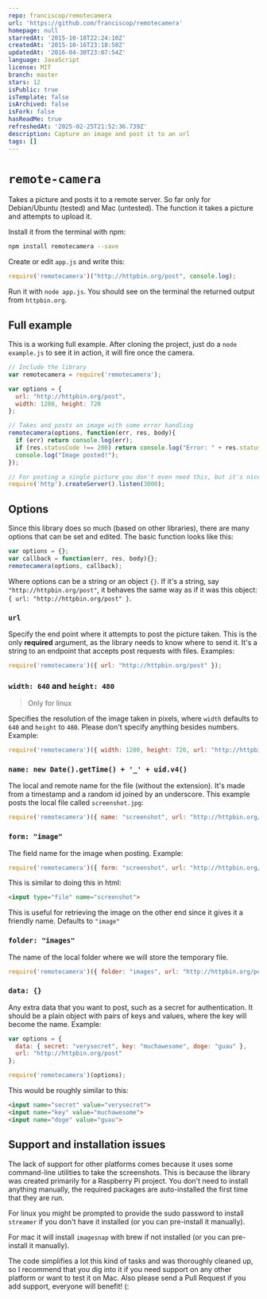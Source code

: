 ```yaml
---
repo: franciscop/remotecamera
url: 'https://github.com/franciscop/remotecamera'
homepage: null
starredAt: '2015-10-18T22:24:10Z'
createdAt: '2015-10-16T23:18:58Z'
updatedAt: '2016-04-30T23:07:54Z'
language: JavaScript
license: MIT
branch: master
stars: 12
isPublic: true
isTemplate: false
isArchived: false
isFork: false
hasReadMe: true
refreshedAt: '2025-02-25T21:52:36.739Z'
description: Capture an image and post it to an url
tags: []
---
```


# `remote-camera`

Takes a picture and posts it to a remote server. So far only for Debian/Ubuntu (tested) and Mac (untested). The function it takes a picture and attempts to upload it.

Install it from the terminal with npm:

```bash
npm install remotecamera --save
```

Create or edit `app.js` and write this:

```js
require('remotecamera')("http://httpbin.org/post", console.log);
```

Run it with `node app.js`. You should see on the terminal the returned output from `httpbin.org`.



## Full example

This is a working full example. After cloning the project, just do a `node example.js` to see it in action, it will fire once the camera.

```js
// Include the library
var remotecamera = require('remotecamera');

var options = {
  url: "http://httpbin.org/post",
  width: 1280, height: 720
};

// Takes and posts an image with some error handling
remotecamera(options, function(err, res, body){
  if (err) return console.log(err);
  if (res.statusCode !== 200) return console.log("Error: " + res.statusCode);
  console.log("Image posted!");
});

// For posting a single picture you don't even need this, but it's nice to have
require('http').createServer().listen(3000);
```

## Options

Since this library does so much (based on other libraries), there are many options that can be set and edited. The basic function looks like this:

```js
var options = {};
var callback = function(err, res, body){};
remotecamera(options, callback);
```

Where options can be a string or an object `{}`. If it's a string, say `"http://httpbin.org/post"`, it behaves the same way as if it was this object: `{ url: "http://httpbin.org/post" }`.


### `url`

Specify the end point where it attempts to post the picture taken. This is the only **required** argument, as the library needs to know where to send it. It's a string to an endpoint that accepts post requests with files. Examples:

```js
require('remotecamera')({ url: "http://httpbin.org/post" });
```


### `width: 640` and `height: 480`

> Only for linux

Specifies the resolution of the image taken in pixels, where `width` defaults to `640` and `height` to `480`. Please don't specify anything besides numbers. Example:

```js
require('remotecamera')({ width: 1280, height: 720, url: "http://httpbin.org/post" });
```


### `name: new Date().getTime() + '_' + uid.v4()`

The local and remote name for the file (without the extension). It's made from a timestamp and a random id joined by an underscore. This example posts the local file called `screenshot.jpg`:

```js
require('remotecamera')({ name: "screenshot", url: "http://httpbin.org/post" });
```


### `form: "image"`

The field name for the image when posting. Example:

```js
require('remotecamera')({ form: "screenshot", url: "http://httpbin.org/post" });
```

This is similar to doing this in html:

```html
<input type="file" name="screenshot">
```

This is useful for retrieving the image on the other end since it gives it a friendly name. Defaults to `"image"`


### `folder: "images"`

The name of the local folder where we will store the temporary file.

```js
require('remotecamera')({ folder: "images", url: "http://httpbin.org/post" });
```


### `data: {}`

Any extra data that you want to post, such as a secret for authentication. It should be a plain object with pairs of keys and values, where the key will become the name. Example:

```js
var options = {
  data: { secret: "verysecret", key: "muchawesome", doge: "guau" },
  url: "http://httpbin.org/post"
};

require('remotecamera')(options);
```

This would be roughly similar to this:

```html
<input name="secret" value="verysecret">
<input name="key" value="muchawesome">
<input name="doge" value="guau">
```



## Support and installation issues

The lack of support for other platforms comes because it uses some command-line utilities to take the screenshots. This is because the library was created primarily for a Raspberry Pi project. You don't need to install anything manually, the required packages are auto-installed the first time that they are run.

For linux you might be prompted to provide the sudo password to install `streamer` if you don't have it installed (or you can pre-install it manually).

For mac it will install `imagesnap` with brew if not installed (or you can pre-install it manually).

The code simplifies a lot this kind of tasks and was thoroughly cleaned up, so I recommend that you dig into it if you need support on any other platform or want to test it on Mac. Also please send a Pull Request if you add support, everyone will benefit! (:
